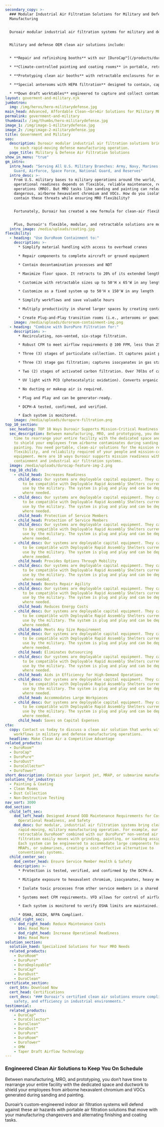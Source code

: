 ```yaml
---
secondary_copy: >-
  ### Modular Industrial Air Filtration Solutions for Military and Defense
  Manufacturing


  Duroair modular industrial air filtration systems for military and defense brings clean air to each rapid-moving manufacturing operation.  With a retractable [DuroRoom™](/products/duroroom) and vented or non-vented air filtration, each system can be engineered to accommodate large components for jets, MRAPs, or submarines, creating a cost-effective alternative to conventional systems.


  Military and defense OEM clean air solutions include:


  * **Repair and refinishing booths** with our [DuroCap™](/products/durocap), with [Taper Daft Airflow](/products/taper-draft-airflow-technology) technology that captures 99.4% of toxic dust from sanding and grinding tasks, often generated while working on paint from MRAPs

  * **Climate-controlled painting and coating rooms** in portable, retractable enclosures with [DuroPure™](/products/duropure) non-vented air filtration that easily move with grinding, painting, or sanding assignments and collect 100 percent of hexavalent chromium contaminants 

  * **Prototyping clean air booths** with retractable enclosures for overhead crane access and non-vented air filtration for self-contained security

  * **Special anterooms with HEPA filtration** designed to contain, capture, and collect particulates as operators move from inside a retractable enclosure to the general shop environment

  * **Down draft worktables** engineered to capture and collect contaminates generated while prepping, sanding, grinding, or cutting
layout: goverment-and-military.njk
jumbotron:
  img: /img/heros/hero-militarydefense.jpg
main_head: Advanced, Affordable Clean-<br>Air Solutions for Military MRO
permalink: government-and-military
thumbnail: /img/thumbs/hero-militarydefense.jpg
image_1: /img/image-1-militarydefense.jpg
image_2: /img/image-2-militarydefense.jpg
title: Government and Military
seo:
  description: Duroair modular industrial air filtration solutions bring clean air
    to each rapid-moving defense manufacturing operation.
  page_title: Military & Defense Air Filtration Solutions
show_in_menu: "true"
gm_intro:
  intro_head: "Serving All U.S. Military Branches: Army, Navy, Marines, Coast
    Guard, AirForce, Space Force, National Guard, and Reserves"
  intro_desc: >-
    From U.S. military bases to military operations around the world,
    operational readiness depends on flexible, reliable maintenance, repair, and
    operations (MRO). But MRO tasks like sanding and painting can release
    dangerous, airborne hexavalent chromium and VOCs. How do you isolate and
    contain these threats while ensuring MRO flexibility?


    Fortunately, Duroair has created a new formula for clean-air flexibility by combining portable industrial air filtration technology with retractable enclosures. Our retractable enclosures isolate, contain, and protect processes as engineered filtration mitigates harmful contaminates for a compliant, tested, and verified clean air solution.


    Plus, Duroair's flexible, modular, and retractable solutions are more affordable than designated paint rooms and work spaces and move with military maintenance workflows. They're a cost-effective way to facility material handling challenges associated with coating operations, surface prep, mechanical assembly, isolation rooms, NDT, dust collection, and ISO clean rooms.
  intro_image: /media/uploads/coating.jpg
flexibility:
  - heading: "Use DuroRoom Containment to:"
    description: >-
      * Simplify material handling with access to overhead cranes

      * Repair components to complete aircraft or ground equipment

      * Contain decontamination processes and NDT

      * Maximize floor space. It retracts to 20% of its extended length

      * Customize with retractable sizes up to 50'H x 65'W in any length

      * Customize as a fixed system up to 50'H x 150'W in any length

      * Simplify workflows and save valuable hours

      * Multiply productivity in shared larger spaces by creating contained work cells

      * Create Plug-and-Play transition rooms (i.e., anterooms or gowning rooms)
    image: /media/uploads/duroroom-containment-img.png
  - heading: "Combine with DuroPure Filtration for:"
    description: >-
      * Recirculating, non-vented, six-stage filtration.

      * Robust CFM to meet airflow requirements @ 100 FPM, less than 25% LEL is maintained.

      * Three (3) stages of particulate collection. It captures paint particulate including hexavalent chromium and particulate isocyanates. Final filter exceeds NESHAP 319.

      * Three (3) stage gas filtration; captures isocyanates in gas stage and destroys VOCs.

      * Two (2) stages of activated carbon filtration. Over 70lbs of carbon for every 2000 CFM.

      * UV light with PCO (photocatalytic oxidation). Converts organic pollutants into carbon dioxide and water.

      * No ducting or makeup air is required.

      * Plug and Play and can be generator-ready.

      * DCPH-A tested, confirmed, and verified.

      * Each system is monitored.
    image: /media/uploads/duropure-filtration.png
top_10_section:
  sec_heading: TOP 10 Ways Duroair Supports Mission-Critical Readiness for Military Bases
  sec_description: Between manufacturing, MRO, and prototyping, you don’t have
    time to rearrange your entire facility with the dedicated space and ductwork
    to shield your employees from airborne contaminates during sanding and
    painting. You need portable, clean-air solutions for the mission readiness,
    flexibility, and reliability required of your people and mission-critical
    equipment. Here are 10 ways Duroair supports mission readiness with portable
    containment and industrial air filtration systems.
  image: /media/uploads/durocap-feature-img-2.png
  top_10_child:
    - child_head: Increases Readiness
      child_desc: Our systems are deployable capital equipment. They can be designed
        to be compatible with Deployable Rapid Assembly Shelters currently in
        use by the military. The system is plug and play and can be deployed
        where needed.
    - child_desc: Our systems are deployable capital equipment. They can be designed
        to be compatible with Deployable Rapid Assembly Shelters currently in
        use by the military. The system is plug and play and can be deployed
        where needed.
      child_head: Protection of Service Members
    - child_head: Protection of Service Members
      child_desc: Our systems are deployable capital equipment. They can be designed
        to be compatible with Deployable Rapid Assembly Shelters currently in
        use by the military. The system is plug and play and can be deployed
        where needed.
    - child_desc: Our systems are deployable capital equipment. They can be designed
        to be compatible with Deployable Rapid Assembly Shelters currently in
        use by the military. The system is plug and play and can be deployed
        where needed.
      child_head: Provides Options Through Mobility
    - child_desc: Our systems are deployable capital equipment. They can be designed
        to be compatible with Deployable Rapid Assembly Shelters currently in
        use by the military. The system is plug and play and can be deployed
        where needed.
      child_head: Boosts Repair Agility
    - child_desc: Our systems are deployable capital equipment. They can be designed
        to be compatible with Deployable Rapid Assembly Shelters currently in
        use by the military. The system is plug and play and can be deployed
        where needed.
      child_head: Reduces Energy Costs
    - child_desc: Our systems are deployable capital equipment. They can be designed
        to be compatible with Deployable Rapid Assembly Shelters currently in
        use by the military. The system is plug and play and can be deployed
        where needed.
      child_head: Meets Any Size Requirement
    - child_desc: Our systems are deployable capital equipment. They can be designed
        to be compatible with Deployable Rapid Assembly Shelters currently in
        use by the military. The system is plug and play and can be deployed
        where needed.
      child_head: Eliminates Outsourcing
    - child_desc: Our systems are deployable capital equipment. They can be designed
        to be compatible with Deployable Rapid Assembly Shelters currently in
        use by the military. The system is plug and play and can be deployed
        where needed.
      child_head: Aids in Efficiency for High-Demand Operations
    - child_desc: Our systems are deployable capital equipment. They can be designed
        to be compatible with Deployable Rapid Assembly Shelters currently in
        use by the military. The system is plug and play and can be deployed
        where needed.
      child_head: Accommodates Large Workpieces
    - child_desc: Our systems are deployable capital equipment. They can be designed
        to be compatible with Deployable Rapid Assembly Shelters currently in
        use by the military. The system is plug and play and can be deployed
        where needed.
      child_head: Saves on Capital Expenses
cta:
  copy: Contact us today to discuss a clean air solution that works with on-demand
    workflows in military and defense manufacturing operations.
  headline: Make Clean Air a Competitive Advantage
related_products:
  - DuroRoom™
  - DuroCap™
  - DuroPure™
  - DuroDust™
  - DuroCollector™
  - DuroTower™
short_description: Contain your largest jet, MRAP, or submarine manufacturing processes.
solutions_for_industry:
  - Painting & Coating
  - Clean Rooms
  - Dust Collection
  - Non-Destructive Testing
nav_sort: 3000
dod_section:
  child_left_sec:
    dod_left_head: Designed Around DOD Maintenance Requirements for Cost,
      Operational Readiness, and Safety
    dod_desc: Our modular, industrial air filtration systems bring clean air to each
      rapid-moving, military manufacturing operation. For example, our
      retractable DuroRoom™ combined with our DuroPure™ non-vented air
      filtration easily moves with grinding, painting, or sanding assignments.
      Each system can be engineered to accommodate large components for jets,
      MRAPs, or submarines, creating a cost-effective alternative to
      conventional systems.
  child_center_sec:
    dod_center_head: Ensure Service Member Health & Safety
    description: >-
      * Protection is tested, verified, and confirmed by the DCPH-A.

      * Mitigate exposure to hexavalent chromium, isocyanates, heavy metals, and VOCs. Meets the HQDA mandate.

      * Isolate toxic processes from other service members in a shared space.

      * Systems meet CFM requirements. VFD allows for control of airflow. Airflow is 100 FPM. At these air speeds the requirement for less than 25% LEL is met.

      * Each system is monitored to verify OSHA limits are maintained.

      * OSHA, ACGIH, NFPA Compliant.
  child_right_sec:
    - dod_right_head: Reduce Maintenance Costs
      btn: Read More
    - dod_right_head: Increase Operational Readiness
      btn: Read More
solution_section:
  solution_haed: Specialized Solutions for Your MRO Needs
  related_products:
    - DuroRoom™
    - DuroPure™
    - DuroDeployable™
    - DuroCap™
    - DuroDust™
    - DuroClean™
certificate_section:
  cert_btn: Download Now
  cert_head: Certifications
  cert_desc: "### Duroair’s certified clean air solutions ensure compliance,
    safety, and efficiency in industrial environments."
testimonial:
  related_products:
    - DuroCap™
    - DuroCollector™
    - DuroClean™
    - DuroDust™
    - DuroPure™
    - DuroRoom™
    - DuroTower™
    - OMW
    - Taper Draft Airflow Technology
---
```

### Engineered Clean Air Solutions to Keep You On Schedule

Between manufacturing, MRO, and prototyping, you don’t have time to rearrange your entire facility with the dedicated space and ductwork to shield your employees from airborne hexavalent chromium and VOCs generated during sanding and painting. 

Duroair’s custom-engineered indoor air filtration systems will defend against these air hazards with portable air filtration solutions that move with your manufacturing changeovers and alternating finishing and coating tasks.
